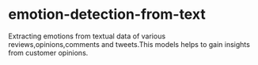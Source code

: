 # emotion-detection-from-text
Extracting emotions from textual data of various reviews,opinions,comments and tweets.This models helps to gain insights from customer opinions.
